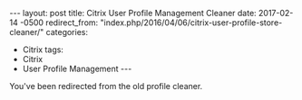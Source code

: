 ​---
layout: post
title: Citrix User Profile Management Cleaner
date: 2017-02-14 -0500
redirect_from: "index.php/2016/04/06/citrix-user-profile-store-cleaner/"
categories:
- Citrix
tags:
- Citrix
- User Profile Management
​---

You've been redirected from the old profile cleaner. 